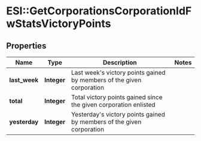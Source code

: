 # ESI::GetCorporationsCorporationIdFwStatsVictoryPoints

## Properties
Name | Type | Description | Notes
------------ | ------------- | ------------- | -------------
**last_week** | **Integer** | Last week&#x27;s victory points gained by members of the given corporation | 
**total** | **Integer** | Total victory points gained since the given corporation enlisted | 
**yesterday** | **Integer** | Yesterday&#x27;s victory points gained by members of the given corporation | 

